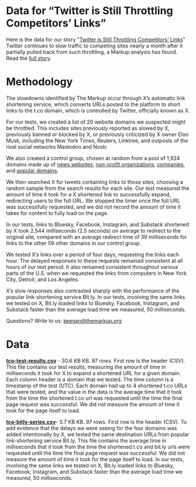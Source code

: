 # Data for “Twitter is Still Throttling Competitors’ Links”

Here is the data for our story "[Twitter is Still Throttling Competitors’ Links](https://themarkup.org/2023/09/15/twitter-is-still-throttling-competitors-links-check-for-yourself)"
Twitter continues to slow traffic to competing sites nearly a month after it partially pulled back from such throttling, a Markup analysis has found. Read the [full story](https://themarkup.org/2023/09/15/twitter-is-still-throttling-competitors-links-check-for-yourself).


# Methodology

The slowdowns identified by The Markup occur through X’s automatic link shortening service, which converts URLs posted to the platform to short links to the t.co domain, which is controlled by Twitter, officially known as X. 

For our tests, we created a list of 20 website domains we suspected might be throttled. This includes sites previously reported as slowed by X, previously banned or blocked by X, or previously criticized by X owner Elon Musk, including the New York Times, Reuters, Linktree, and outposts of the rival social networks Mastodon and Nostr. 


We also created a control group, chosen at random from a pool of 1,924 domains made up of [news websites](https://github.com/palewire/news-homepages/blob/main/newshomepages/sources/sites.csv), [non-profit organizations](https://www.charitywatch.org/top-rated-charities/all-charities), [companies](https://web.archive.org/web/20230724140856/https://fortune.com/fortune500/), and [popular domains](https://tranco-list.eu/).

We then searched X for tweets containing links to those sites, choosing a random sample from the search results for each site. Our test measured the amount of time it took for a X shortened link to successfully expand, redirecting users to the full URL. We stopped the timer once the full URL was successfully requested, and we did not record the amount of time it takes for content to fully load on the page. 

In our tests, links to Bluesky, Facebook, Instagram, and Substack shortened by X took 2,544 milliseconds (2.5 seconds) on average to redirect to the original site, compared with an average redirect time of 39 milliseconds for links to the other 59 other domains in our control group.

We tested X’s links over a period of four days, requesting the links each hour. The delayed responses to these requests remained consistent at all hours of our test period. It also remained consistent throughout various parts of the U.S. when we requested the links from computers in New York City, Detroit, and Los Angeles.


X’s slow responses also contrasted sharply with the performance of the popular link-shortening service Bit.ly. In our tests, involving the same links we tested on X, Bit.ly loaded links to Bluesky, Facebook, Instagram, and Substack faster than the average load time we measured, 50 milliseconds.

Questions? Write to us: [keegan@themarkup.org](mailto:keegan@themarkup.org) 

# Data

**[tco-test-results.csv](https://github.com/the-markup/investigation-twitter-throttle/blob/main/tco-test-results.csv)** - 30.6 KB KB. 97 rows. First row is the header (CSV).
This file contains our test results, measuring the amount of time in milliseconds it took for X to expand a shortened URL for a given domain. Each column header is a domain that we tested. The time column is a timestamp of the test (UTC). Each domain had up to 4 shortened t.co URLs that were tested, and the value in the data is the average time that it took from the time the shortened t.co url was requested until the time the final page request was successful. We did not measure the amount of time it took for the page itself to load.  


**[tco-bitly-series.csv](https://github.com/the-markup/investigation-twitter-throttle/blob/main/tco-bitly-series.csv)**- 5.7 KB KB. 97 rows. First row is the header (CSV).
To add evidence that the delays we were seeing for the four domains was added intentionally by X, we tested the same destination URLs from popular link-shortening service Bit.ly. This file contains the average time in milliseconds that it took from the time the shortened t.co and bit.ly urls were requested until the time the final page request was successful. We did not measure the amount of time it took for the page itself to load. 
In our tests, involving the same links we tested on X, Bit.ly loaded links to Bluesky, Facebook, Instagram, and Substack faster than the average load time we measured, 50 milliseconds.

